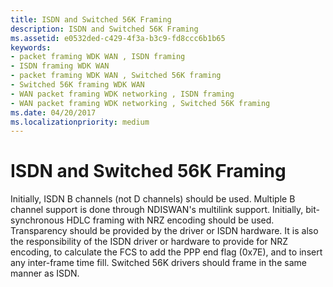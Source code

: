 ```yaml
---
title: ISDN and Switched 56K Framing
description: ISDN and Switched 56K Framing
ms.assetid: e0532ded-c429-4f3a-b3c9-fd8ccc6b1b65
keywords:
- packet framing WDK WAN , ISDN framing
- ISDN framing WDK WAN
- packet framing WDK WAN , Switched 56K framing
- Switched 56K framing WDK WAN
- WAN packet framing WDK networking , ISDN framing
- WAN packet framing WDK networking , Switched 56K framing
ms.date: 04/20/2017
ms.localizationpriority: medium
---
```


# ISDN and Switched 56K Framing





Initially, ISDN B channels (not D channels) should be used. Multiple B channel support is done through NDISWAN's multilink support. Initially, bit-synchronous HDLC framing with NRZ encoding should be used. Transparency should be provided by the driver or ISDN hardware. It is also the responsibility of the ISDN driver or hardware to provide for NRZ encoding, to calculate the FCS to add the PPP end flag (0x7E), and to insert any inter-frame time fill. Switched 56K drivers should frame in the same manner as ISDN.

 

 





